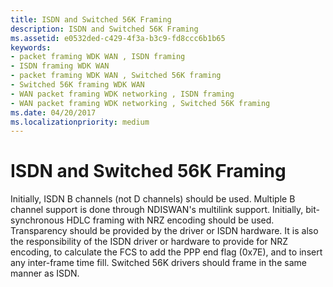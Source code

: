 ```yaml
---
title: ISDN and Switched 56K Framing
description: ISDN and Switched 56K Framing
ms.assetid: e0532ded-c429-4f3a-b3c9-fd8ccc6b1b65
keywords:
- packet framing WDK WAN , ISDN framing
- ISDN framing WDK WAN
- packet framing WDK WAN , Switched 56K framing
- Switched 56K framing WDK WAN
- WAN packet framing WDK networking , ISDN framing
- WAN packet framing WDK networking , Switched 56K framing
ms.date: 04/20/2017
ms.localizationpriority: medium
---
```


# ISDN and Switched 56K Framing





Initially, ISDN B channels (not D channels) should be used. Multiple B channel support is done through NDISWAN's multilink support. Initially, bit-synchronous HDLC framing with NRZ encoding should be used. Transparency should be provided by the driver or ISDN hardware. It is also the responsibility of the ISDN driver or hardware to provide for NRZ encoding, to calculate the FCS to add the PPP end flag (0x7E), and to insert any inter-frame time fill. Switched 56K drivers should frame in the same manner as ISDN.

 

 





